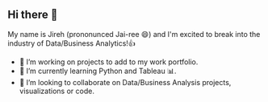 ## Hi there 👋

My name is Jireh (prononunced Jai-ree 😄) and I'm excited to break into the industry of Data/Business Analytics!👍

- 🔭 I’m working on projects to add to my work portfolio.
- 🐍 I’m currently learning Python and Tableau 📊.
- 👯 I’m looking to collaborate on Data/Business Analysis projects, visualizations or code.
<!--
**JirehHorton/jirehhorton** is a ✨ _special_ ✨ repository because its `README.md` (this file) appears on your GitHub profile.

Here are some ideas to get you started:

- 🔭 I’m currently working on ...
- 🌱 I’m currently learning ...
- 👯 I’m looking to collaborate on ...
- 🤔 I’m looking for help with ...
- 💬 Ask me about ...
- 📫 How to reach me: ...
- 😄 Pronouns: ...
- ⚡ Fun fact: ...
-->
